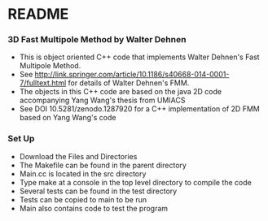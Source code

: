 # README #



### 3D Fast Multipole Method by Walter Dehnen ###

* This is object oriented C++ code that implements Walter Dehnen's Fast Multipole Method.  
* See http://link.springer.com/article/10.1186/s40668-014-0001-7/fulltext.html for details of Walter Dehnen's FMM.  
* The objects in this C++ code are based on the java 2D code accompanying Yang Wang's thesis from UMIACS
* See DOI 10.5281/zenodo.1287920 for a C++ implementation of 2D FMM based on Yang Wang's code

### Set Up ###

* Download the Files and Directories
* The Makefile can be found in the parent directory 
* Main.cc is located in the src directory 
* Type make at a console in the top level directory to compile the code 
* Several tests can be found in the test directory
* Tests can be copied to main to be run
* Main also contains code to test the program
